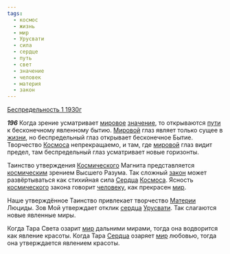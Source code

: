 ```yaml
---
tags:
  - космос
  - жизнь
  - мир
  - Урусвати
  - сила
  - сердце
  - путь
  - свет
  - значение
  - человек
  - материя
  - закон
---
```


[Беспредельность 1 1930г](https://127.0.0.1:4002/agni/1930)

___196___
Когда зрение усматривает [мировое](../../../tags/#[мир](../../../tags/#мир)) [значение](../../../tags/#значение), то открываются [пути](../../../tags/#путь) к бесконечному явленному бытию. [Мировой](../../../tags/#[мир](../../../tags/#мир)) глаз являет только сущее в [жизни](../../../tags/#жизнь), но беспредельный глаз открывает бесконечное Бытие. Творчество [Космоса](../../../tags/#космос) непрекращаемо, и там, где [мировой](../../../tags/#[мир](../../../tags/#мир)) глаз видит предел, там беспредельный глаз усматривает новые горизонты.   

Таинство утверждения [Космического](../../../tags/#космос) Магнита представляется [космическим](../../../tags/#космос) зрением Высшего Разума. Так сложный [закон](../../../tags/#закон) может развёртываться как стихийная сила [Сердца](../../../tags/#сердце) [Космоса](../../../tags/#космос). Ясность [космического](../../../tags/#космос) закона говорит [человеку](../../../tags/#человек), как прекрасен [мир](../../../tags/#мир).   

Наше утверждённое Таинство привлекает творчество [Материи](../../../tags/#материя) Люциды. Зов Мой утверждает отклик [сердца](../../../tags/#сердце) [Урусвати](../../../tags/#Урусвати). Так слагаются новые явленные миры.   

Когда Тара Света озарит [мир](../../../tags/#мир) дальними мирами, тогда она водворится как явление красоты. Когда Тара [Сердца](../../../tags/#сердце) озаряет [мир](../../../tags/#мир) любовью, тогда она утверждается явлением красоты.